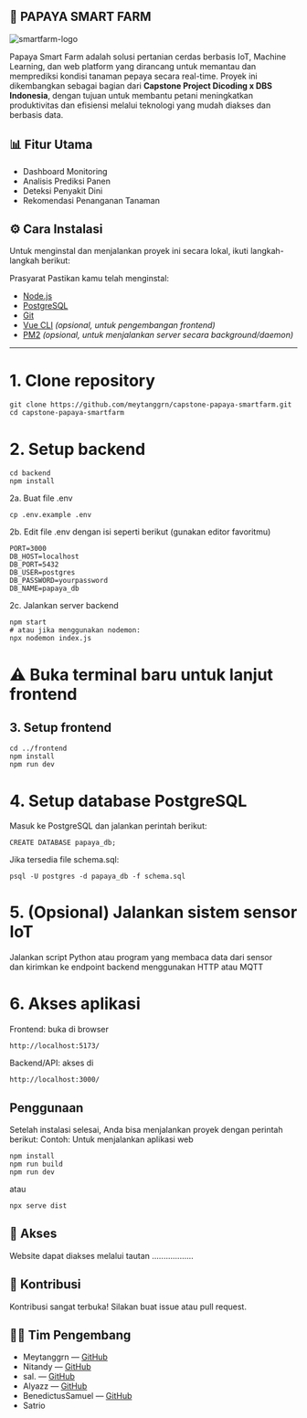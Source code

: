 🌱 PAPAYA SMART FARM
---
![smartfarm-logo](https://github.com/user-attachments/assets/3b51bddd-6724-4af4-ad09-ff55db0c438b)

Papaya Smart Farm adalah solusi pertanian cerdas berbasis IoT, Machine Learning, dan web platform 
yang dirancang untuk memantau dan memprediksi kondisi tanaman pepaya secara real-time. 
Proyek ini dikembangkan sebagai bagian dari **Capstone Project Dicoding x DBS Indonesia**, dengan tujuan 
untuk membantu petani meningkatkan produktivitas dan efisiensi melalui teknologi yang mudah diakses dan berbasis data.

## 📊 Fitur Utama
* Dashboard Monitoring 
* Analisis Prediksi Panen
* Deteksi Penyakit Dini
* Rekomendasi Penanganan Tanaman

## ⚙️ Cara Instalasi
Untuk menginstal dan menjalankan proyek ini secara lokal, ikuti langkah-langkah berikut:

Prasyarat Pastikan kamu telah menginstal:
- [Node.js](https://nodejs.org/)  
- [PostgreSQL](https://www.postgresql.org/)  
- [Git](https://git-scm.com/)  
- [Vue CLI](https://cli.vuejs.org/) *(opsional, untuk pengembangan frontend)*  
- [PM2](https://pm2.keymetrics.io/) *(opsional, untuk menjalankan server secara background/daemon)*

---

# 1. Clone repository
    git clone https://github.com/meytanggrn/capstone-papaya-smartfarm.git
    cd capstone-papaya-smartfarm

# 2. Setup backend
    cd backend
    npm install

2a. Buat file .env

    cp .env.example .env

2b. Edit file .env dengan isi seperti berikut (gunakan editor favoritmu)

    PORT=3000
    DB_HOST=localhost
    DB_PORT=5432
    DB_USER=postgres
    DB_PASSWORD=yourpassword
    DB_NAME=papaya_db

2c. Jalankan server backend

    npm start
    # atau jika menggunakan nodemon:
    npx nodemon index.js

# ⚠️ Buka terminal baru untuk lanjut frontend

## 3. Setup frontend
    cd ../frontend
    npm install
    npm run dev

# 4. Setup database PostgreSQL
Masuk ke PostgreSQL dan jalankan perintah berikut:

    CREATE DATABASE papaya_db;

Jika tersedia file schema.sql:

    psql -U postgres -d papaya_db -f schema.sql

# 5. (Opsional) Jalankan sistem sensor IoT
Jalankan script Python atau program yang membaca data dari sensor<br>
dan kirimkan ke endpoint backend menggunakan HTTP atau MQTT

# 6. Akses aplikasi
Frontend: buka di browser 

    http://localhost:5173/
    
Backend/API: akses di

    http://localhost:3000/

## Penggunaan

Setelah instalasi selesai, Anda bisa menjalankan proyek dengan perintah berikut:
Contoh: Untuk menjalankan aplikasi web

    npm install
    npm run build
    npm run dev
  atau 
    
    npx serve dist

## 📡 Akses
Website dapat diakses melalui tautan ..................

## 🤝 Kontribusi
Kontribusi sangat terbuka! Silakan buat issue atau pull request.

## 👨‍💻 Tim Pengembang
- Meytanggrn — [GitHub](https://github.com/meytanggrn)
- Nitandy — [GitHub](https://github.com/QonitaNadyaR)
- sal. — [GitHub](https://github.com/sasabiaa)
- Alyazz — [GitHub](https://github.com/alyazzr)
- BenedictusSamuel — [GitHub](https://github.com/BenedictusSamuel)
- Satrio
